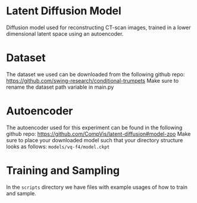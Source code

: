 # Latent Diffusion Model
 Diffusion model used for reconstructing CT-scan images, trained in a lower dimensional latent space using an autoencoder.

# Dataset
 The dataset we used can be downloaded from the following github repo: https://github.com/swing-research/conditional-trumpets
 Make sure to rename the dataset path variable in main.py

# Autoencoder
 The autoencoder used for this experiment can be found in the following github repo: https://github.com/CompVis/latent-diffusion#model-zoo
 Make sure to place your downloaded model such that your directory structure looks as follows: ```models/vq-f4/model.ckpt```

# Training and Sampling
 In the ```scripts``` directory we have files with example usages of how to train and sample.
